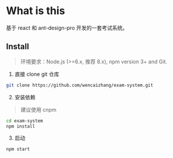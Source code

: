 # What is this

基于 react 和 ant-design-pro 开发的一套考试系统。

## Install

> 环境要求：Node.js (>=6.x, 推荐 8.x), npm version 3+ and Git.

1. 直接 clone git 仓库

```bash
git clone https://github.com/wencaizhang/exam-system.git
```

2. 安装依赖

> 建议使用 cnpm

```bash
cd exam-system
npm install
```

3. 启动

```bash
npm start
```
